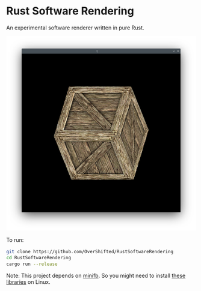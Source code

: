# Rust Software Rendering
An experimental software renderer written in pure Rust.

![screenshot](screenshot.png)

To run:
```sh
git clone https://github.com/OverShifted/RustSoftwareRendering
cd RustSoftwareRendering
cargo run --release
```

Note: This project depends on [minifb](https://github.com/emoon/rust_minifb). So you might need to install [these libraries](https://github.com/emoon/rust_minifb#build-instructions) on Linux.
